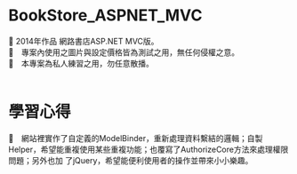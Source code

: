 # BookStore_ASPNET_MVC
  2014年作品 網路書店ASP.NET MVC版。<br>
　專案內使用之圖片與設定價格皆為測試之用，無任何侵權之意。<br>
　本專案為私人練習之用，勿任意散播。<br>
<br>
# 學習心得
　網站裡實作了自定義的ModelBinder，重新處理資料繫結的邏輯；自製Helper，希望能重複使用某些重複功能；也覆寫了AuthorizeCore方法來處理權限問題；另外也加    了jQuery，希望能便利使用者的操作並帶來小小樂趣。<br>
<br><br>
